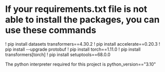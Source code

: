 # If your requirements.txt file is not able to install the packages, you can use these commands

! pip install datasets transformers==4.30.2
! pip install accelerate==0.20.3
! pip install --upgrade protobuf
! pip install torch==1.11.0
! pip install transformers[torch]
! pip install setuptools==68.0.0

The python interpreter required for this project is 
python_version=="3.10"
